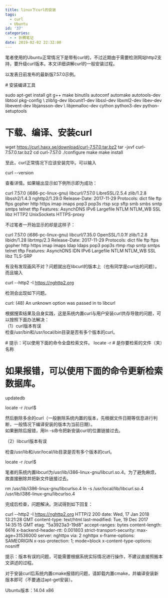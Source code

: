 ```yaml
---
title: linux下curl的安装
tags:
  - curl
  - Ubuntu
id: '37'
categories:
  - - 折腾笔记
date: 2019-02-02 22:32:00
---
```


笔者使用的Ubuntu正常情况下是带有curl的，不过近期由于需要检测网站http2支持，要升级curl版本。本文详细讲解curl的一般安装过程。

以发表日前发布的最新版7.57.0示例。

\# 安装编译工具

sudo apt-get install git g++ make binutils autoconf automake autotools-dev libtool pkg-config \\
  zlib1g-dev libcunit1-dev libssl-dev libxml2-dev libev-dev libevent-dev libjansson-dev \\
  libjemalloc-dev cython python3-dev python-setuptools
# 下载、编译、安装curl
wget https://curl.haxx.se/download/curl-7.57.0.tar.bz2
tar -jxvf curl-7.57.0.tar.bz2
cd curl-7.57.0
./configure
make
make install

至此，curl正常情况下应该安装完毕。可以输入

curl --version

查看详情。如果输出显示如下例所示即为成功：

curl 7.57.0 (i686-pc-linux-gnu) libcurl/7.57.0 LibreSSL/2.5.4 zlib/1.2.8 libssh2/1.4.3 nghttp2/1.29.0
Release-Date: 2017-11-29
Protocols: dict file ftp ftps gopher http https imap imaps pop3 pop3s rtsp scp sftp smb smbs smtp smtps telnet tftp
Features: AsynchDNS IPv6 Largefile NTLM NTLM\_WB SSL libz HTTP2 UnixSockets HTTPS-proxy

不过笔者一开始显示的却是这样子：

curl 7.57.0 (i686-pc-linux-gnu) libcurl/7.35.0 OpenSSL/1.0.1f zlib/1.2.8 libidn/1.28 librtmp/2.3
Release-Date: 2017-11-29
Protocols: dict file ftp ftps gopher http https imap imaps ldap ldaps pop3 pop3s rtmp rtsp smtp smtps telnet tftp
Features: AsynchDNS IDN IPv6 Largefile NTLM NTLM\_WB SSL libz TLS-SRP

有没有发现画风不对？问题就出在libcurl的版本上（也有同学是curl出的问题）。而且输入

curl --http2 -I https://nghttp2.org

检测会出现如下问题。

curl: (48) An unknown option was passed in to libcurl

根据搜索结果及自身实践，这是系统内置curl与用户安装curl共存导致的问题，可以按照下面办法解决：  
（1）curl版本有误  
检查/usr/bin和/usr/local/bin目录是否有多个版本的curl。

\# 提示：可以使用下面的命令全盘检索文件。
locate -r <FileName> # <FileName>是你要检索的文件（夹）名称
# 如果报错，可以使用下面的命令更新检索数据库。
updatedb

locate -r /curl$

然后删除多余的curl（一般删除系统内置的版本，先根据文件日期等信息进行判断，一般情况下编译安装的版本为当前日期）。  
如果删除后报错，用ln -s命令把新安装curl的位置链接过去。

（2）libcurl版本有误

检查/usr/lib和/usr/local/lib目录是否有多个版本的curl。

locate -r /curl$

笔者的系统内置libcurl为/usr/lib/i386-linux-gnu/libcurl.so.4。为了避免麻烦，故直接删除并把新文件链接过去。

rm /usr/lib/i386-linux-gnu/libcurlso.4
ln -s /usr/local/lib/libcurl.so.4 /usr/lib/i386-linux-gnu/libcurlso.4

完成后检查，问题解决。测试得到如下回复：

curl --http2 -I https://nghttp2.org
HTTP/2 200
date: Wed, 17 Jan 2018 13:21:28 GMT
content-type: text/html
last-modified: Tue, 19 Dec 2017 14:35:15 GMT
etag: "5a3923a3-19d8"
accept-ranges: bytes
content-length: 6616
x-backend-header-rtt: 0.001803
strict-transport-security: max-age=31536000
server: nghttpx
via: 2 nghttpx
x-frame-options: SAMEORIGIN
x-xss-protection: 1; mode=block
x-content-type-options: nosniff

提示：版本有误的问题，可能需要根据系统实际情况进行操作，不建议直接照搬本文讲述的过程。

对于安装curl后系统内置cmake报错的问题，请卸载内置cmake，并编译安装新版本即可（不要通过apt-get安装）。

Ubuntu版本：14.04 x86